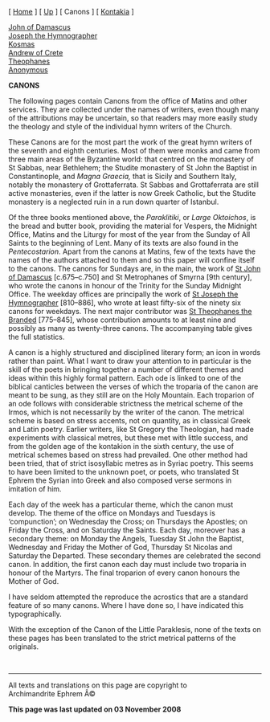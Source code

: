 \[ [Home](index.md) \] \[ [Up](songsof.md) \] \[ Canons \]
\[ [Kontakia](kontakia.md) \]

[John of Damascus](john-dam.md)\
[Joseph the Hymnographer](jo-hym.md)\
[Kosmas](kosmas.md)\
[Andrew of Crete](and-crete.md)\
[Theophanes](theophan.md)\
[Anonymous](anonymou.md)

**CANONS**

The following pages contain Canons from the office of Matins and other
services. They are collected under the names of writers, even though
many of the attributions may be uncertain, so that readers may more
easily study the theology and style of the individual hymn writers of
the Church.

These Canons are for the most part the work of the great hymn writers of
the seventh and eighth centuries. Most of them were monks and came from
three main areas of the Byzantine world: that centred on the monastery
of St Sabbas, near Bethlehem; the Studite monastery of St John the
Baptist in Constantinople, and *Magna Graecia,* that is Sicily and
Southern Italy, notably the monastery of Grottaferrata. St Sabbas and
Grottaferrata are still active monasteries, even if the latter is now
Greek Catholic, but the Studite monastery is a neglected ruin in a run
down quarter of Istanbul.

Of the three books mentioned above, the *Paraklitiki*, or *Large
Oktoichos*, is the bread and butter book, providing the material for
Vespers, the Midnight Office, Matins and the Liturgy for most of the
year from the Sunday of All Saints to the beginning of Lent. Many of its
texts are also found in the *Pentecostarion*. Apart from the canons at
Matins, few of the texts have the names of the authors attached to them
and so this paper will confine itself to the canons. The canons for
Sundays are, in the main, the work of [St John of Damascus](john-dam.md)
\[c.675–c.750\] and St Metrophanes of Smyrna \[9th century\], who wrote
the canons in honour of the Trinity for the Sunday Midnight Office. The
weekday offices are principally the work of [St Joseph the
Hymnographer](jo-hym.md) \[810–886\], who wrote at least fifty-six of
the ninety six canons for weekdays. The next major contributor was [St
Theophanes the Branded](theophan.md) \[775–845\], whose contribution
amounts to at least nine and possibly as many as twenty-three canons.
The accompanying table gives the full statistics.

A canon is a highly structured and disciplined literary form; an icon in
words rather than paint. What I want to draw your attention to in
particular is the skill of the poets in bringing together a number of
different themes and ideas within this highly formal pattern. Each ode
is linked to one of the biblical canticles between the verses of which
the troparia of the canon are meant to be sung, as they still are on the
Holy Mountain. Each troparion of an ode follows with considerable
strictness the metrical scheme of the Irmos, which is not necessarily by
the writer of the canon. The metrical scheme is based on stress accents,
not on quantity, as in classical Greek and Latin poetry. Earlier
writers, like St Gregory the Theologian, had made experiments with
classical metres, but these met with little success, and from the golden
age of the kontakion in the sixth century, the use of metrical schemes
based on stress had prevailed. One other method had been tried, that of
strict isosyllabic metres as in Syriac poetry. This seems to have been
limited to the unknown poet, or poets, who translated St Ephrem the
Syrian into Greek and also composed verse sermons in imitation of him.

Each day of the week has a particular theme, which the canon must
develop. The theme of the office on Mondays and Tuesdays is
‘compunction’; on Wednesday the Cross; on Thursdays the Apostles; on
Friday the Cross, and on Saturday the Saints. Each day, moreover has a
secondary theme: on Monday the Angels, Tuesday St John the Baptist,
Wednesday and Friday the Mother of God, Thursday St Nicolas and Saturday
the Departed. These secondary themes are celebrated the second canon. In
addition, the first canon each day must include two troparia in honour
of the Martyrs. The final troparion of every canon honours the Mother of
God.

I have seldom attempted the reproduce the acrostics that are a standard
feature of so many canons. Where I have done so, I have indicated this
typographically.

With the exception of the Canon of the Little Paraklesis, none of the
texts on these pages has been translated to the strict metrical patterns
of the originals.

 

------------------------------------------------------------------------

All texts and translations on this page are copyright to\
Archimandrite Ephrem Â©

**This page was last updated on 03 November 2008**
